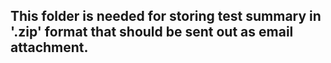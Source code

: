 ## This folder is needed for storing test summary in '.zip' format that should be sent out as email attachment. 